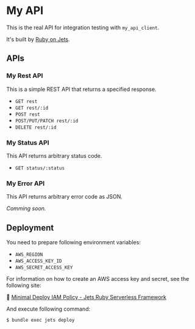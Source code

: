 # My API

This is the real API for integration testing with `my_api_client`.

It's built by [Ruby on Jets](https://rubyonjets.com/).

## APIs

### My Rest API

This is a simple REST API that returns a specified response.

* `GET rest`
* `GET rest/:id`
* `POST rest`
* `POST/PUT/PATCH rest/:id`
* `DELETE rest/:id`

### My Status API

This API returns arbitrary status code.

* `GET status/:status`

### My Error API

This API returns arbitrary error code as JSON.

_Comming soon._

## Deployment

You need to prepare following environment variables:

* `AWS_REGION`
* `AWS_ACCESS_KEY_ID`
* `AWS_SECRET_ACCESS_KEY`

For information on how to create an AWS access key and secret, see the following site:

:link: [Minimal Deploy IAM Policy \- Jets Ruby Serverless Framework](https://rubyonjets.com/docs/extras/minimal-deploy-iam/)


And execute following command:

```sh
$ bundle exec jets deploy
```
